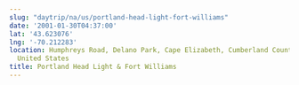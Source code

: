 ```yaml
---
slug: "daytrip/na/us/portland-head-light-fort-williams"
date: '2001-01-30T04:37:00'
lat: '43.623076'
lng: '-70.212283'
location: Humphreys Road, Delano Park, Cape Elizabeth, Cumberland County, Maine, 04107,
  United States
title: Portland Head Light & Fort Williams
---
```



